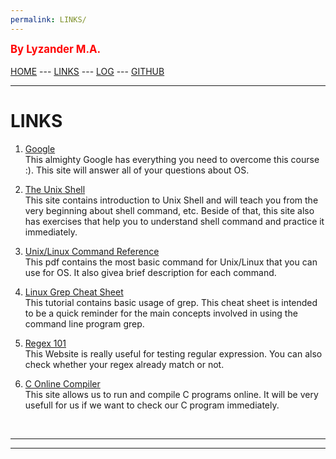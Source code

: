 ```yaml
---
permalink: LINKS/
---
```

<span style="color:red; font-weight:bold; font-size:larger;">By Lyzander M.A.</span>
<br><br>
[HOME](..) ---
[LINKS](.) ---
[LOG](TXT/mylog.txt) ---
[GITHUB](https://github.com/LyzanderAndrylie/os222)
<br>
<hr>

# LINKS

1. [Google](https://www.google.com/)<br>
This almighty Google has everything you need to overcome this course :). This site will answer all of your questions about OS.

2. [The Unix Shell](https://swcarpentry.github.io/shell-novice/)<br>
This site contains introduction to Unix Shell and will teach you from the very beginning about shell command, etc. Beside of that, this site also has exercises that help you to understand shell command and practice it immediately.

3. [Unix/Linux Command Reference](https://files.fosswire.com/2007/08/fwunixref.pdf)<br>
This pdf contains the most basic command for Unix/Linux that you can use for OS. It also givea brief description for each command.

4. [Linux Grep Cheat Sheet](https://ryanstutorials.net/linuxtutorial/cheatsheetgrep.php)<br>
This tutorial contains basic usage of grep. This cheat sheet is intended to be a quick reminder for the main concepts involved in using the command line program grep.

5. [Regex 101](https://regex101.com/)<br>
This Website is really useful for testing regular expression. You can also check whether your regex already match or not.
 
6. [C Online Compiler](https://www.programiz.com/c-programming/online-compiler/)<br>
This site allows us to run and compile C programs online. It will be very usefull for us if we want to check our C program immediately.


<br>
<hr>
<hr>
<br>
